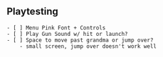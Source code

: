 ## Playtesting
    - [ ] Menu Pink Font + Controls
    - [ ] Play Gun Sound w/ hit or launch?
    - [ ] Space to move past grandma or jump over?
        - small screen, jump over doesn't work well